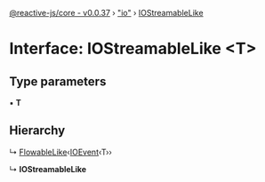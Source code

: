 [@reactive-js/core - v0.0.37](../README.md) › ["io"](../modules/_io_.md) › [IOStreamableLike](_io_.iostreamablelike.md)

# Interface: IOStreamableLike <**T**>

## Type parameters

▪ **T**

## Hierarchy

  ↳ [FlowableLike](_flowable_.flowablelike.md)‹[IOEvent](../modules/_io_.md#ioevent)‹T››

  ↳ **IOStreamableLike**
